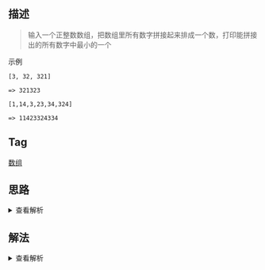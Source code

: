 ## 描述

> 输入一个正整数数组，把数组里所有数字拼接起来排成一个数，打印能拼接出的所有数字中最小的一个

示例

```
[3, 32, 321]

=> 321323

[1,14,3,23,34,324]

=> 11423324334
```

## Tag

[数组](/_posts/sort#数组)

## 思路

<details>
<summary>查看解析</summary>

这个题先不看特殊的解法（dp，回溯等）,先看简单的贪心应该怎么做（即举几个例子分析规律）

[1,14,3,23,34,324]

=> 11423324334

以这个例子为例，我们可以从朴素的寻找过程中看到一些规律

-   首先对比数组中每个元素的首位字母的大小，我们取其中最小的，这里是 1 和 14
-   如果存在首位一样小的，比如 1 和 14，我们就开始对比第二位，如果是 1 开头，则 14 必须接在它后面，这样组合的数字 114 第二位为 1，如果是 14 开头，则 1 必须接在它后面，这样组合的数字 141 第二位为 4，显然 114 更小，我们取这两个值的组合为 114
-   此时剩余的数组为[3,23,34,324]，我们再次找到首位最小的值，此时为 23，组合后的数字为 11423
-   此时剩余的数组为[3,34,324]，首位最小的值有三个 3，34，324，首位相同我们就比较第二位，34 第二位是 4，324 第二位是 2，3 虽然没有第二位但是我们知道 3 做开头，第二位必定是剩下的两个之一，也就是说其第二位一定是 3，第二位最小的是 324，组合后的数字为 11423324，并且剩余的 3 和 34 排序为 3 和 34，再组合为 11423324334
-   此时剩余的数组为[]，结束遍历

总结一下流程就是，我们对全部元素按照首位数字大小从小到大排序，如果首位元素相同的元素只有一个则直接加入，如果存在多个则按位数进行排序，最后按顺序依次排序并且加入到最终的数字中

上述方法为我们手动判断输入示例的情况，那么对于可以使用高阶函数的 JS 来说，有没有更好的解法呢？

之前我们描述的思路中，因为相同首位数字的元素可能有多个，所以在整体排序的过程中可能逻辑稍微有点复杂，但是我们用冒泡的思维去考虑排序过程的话，就会发现场景简单了很多，因为我们只需要对比两个元素，这就非常简单了，比如 32 和 324，这两个元素的组合怎么样才会最小呢？我们只需要对比 32324 和 32432 即可

这样，我们通过冒泡式的只对比两个元素的大小将场景简单化，可以轻松地解决此问题，时间复杂度为 O(n^2)，但是是原地排序

</details>

## 解法

<details>
<summary>查看解析</summary>

> 方法 1

```js
function PrintMinNumber(numbers) {
	function sort(num1, num2) {
		if (num1 === num2) return true
		arr1 = String(num1)
		arr2 = String(num2)
		if (arr1[0] !== arr2[0]) {
			return arr1[0] > arr2[0]
		} else {
			let [i, j] = [1, 1]
			let [n1, n2] = [0, 0]
			while (n1 === n2 && i <= arr1.length && j <= arr2.length) {
				n1 = i >= arr1.length ? arr1[0] : arr1[i++]
				n2 = j >= arr2.length ? arr2[0] : arr2[j++]
			}
			return n1 > n2
		}
	}
	if (numbers.length === 0) return ""
	return Number(numbers.sort(sort).join(""))
}
```

> 方法 2

```js
function PrintMinNumber(numbers) {
	function sort(num1, num2) {
		if (num1 === num2) return true
		arr1 = String(num1)
		arr2 = String(num2)
		return arr1 + arr2 > arr2 + arr1
	}
	if (numbers.length === 0) return ""
	return Number(numbers.sort(sort).join(""))
}
```

</details>
